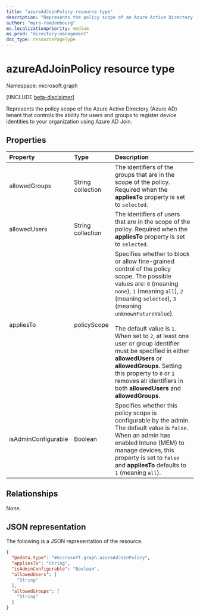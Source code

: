 ```yaml
---
title: "azureAdJoinPolicy resource type"
description: "Represents the policy scope of an Azure Active Directory tenant that controls device registration using Azure AD Join."
author: "myra-ramdenbourg"
ms.localizationpriority: medium
ms.prod: "directory-management"
doc_type: resourcePageType
---
```

# azureAdJoinPolicy resource type

Namespace: microsoft.graph

[!INCLUDE [beta-disclaimer](../../includes/beta-disclaimer.md)]

Represents the policy scope of the Azure Active Directory (Azure AD) tenant that controls the ability for users and groups to register device identities to your organization using Azure AD Join.

## Properties

|Property|Type|Description|
|:---|:---|:---|
|allowedGroups|String collection|The identifiers of the groups that are in the scope of the policy. Required when the **appliesTo** property is set to `selected`. |
|allowedUsers|String collection|The identifiers of users that are in the scope of the policy. Required when the **appliesTo** property is set to `selected`.|
|appliesTo|policyScope|Specifies whether to block or allow fine-grained control of the policy scope. The possible values are: `0` (meaning `none`), `1` (meaning `all`), `2` (meaning `selected`), `3` (meaning `unknownFutureValue`). <br/><br/>The default value is `1`. When set to `2`, at least one user or group identifier must be specified in either **allowedUsers** or **allowedGroups**.  Setting this property to `0` or `1` removes all identifiers in both **allowedUsers** and **allowedGroups**.|
|isAdminConfigurable|Boolean|Specifies whether this policy scope is configurable by the admin. The default value is `false`. When an admin has enabled Intune (MEM) to manage devices, this property is set to `false` and **appliesTo** defaults to `1` (meaning `all`).|

## Relationships

None.

## JSON representation

The following is a JSON representation of the resource.
<!-- {
  "blockType": "resource",
  "@odata.type": "microsoft.graph.azureAdJoinPolicy"
}
-->
``` json
{
  "@odata.type": "#microsoft.graph.azureAdJoinPolicy",
  "appliesTo": "String",
  "isAdminConfigurable": "Boolean",
  "allowedUsers": [
    "String"
  ],
  "allowedGroups": [
    "String"
  ]
}
```
